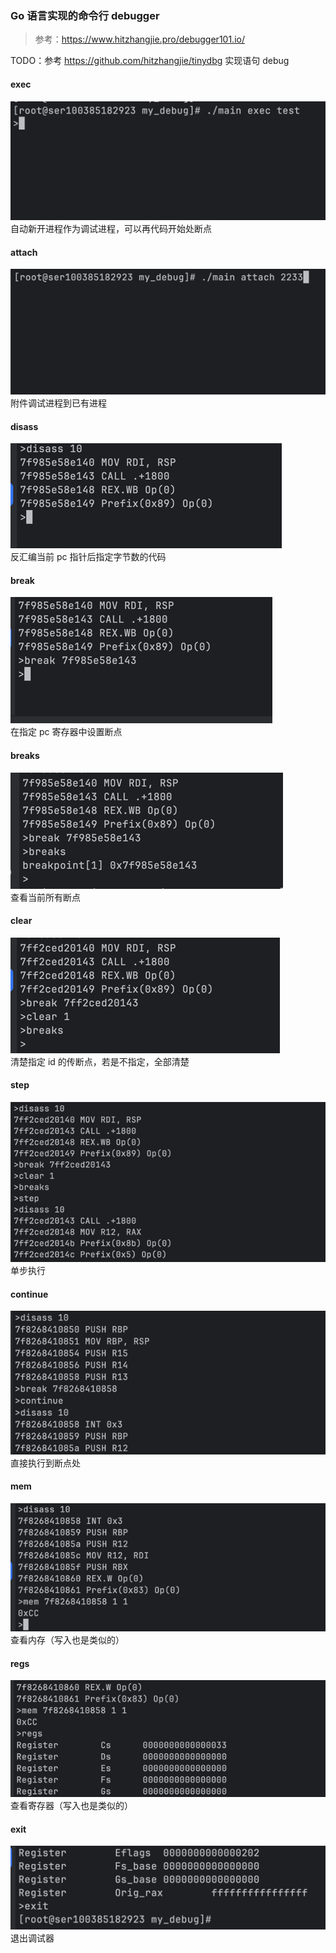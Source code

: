 ### Go 语言实现的命令行 debugger
> 参考：https://www.hitzhangjie.pro/debugger101.io/

TODO：参考 https://github.com/hitzhangjie/tinydbg 实现语句 debug
#### exec
![img.png](img.png)<br>
自动新开进程作为调试进程，可以再代码开始处断点
#### attach
![img_1.png](img_1.png)<br>
附件调试进程到已有进程
#### disass
![img_2.png](img_2.png)<br>
反汇编当前 pc 指针后指定字节数的代码
#### break
![img_3.png](img_3.png)<br>
在指定 pc 寄存器中设置断点
#### breaks
![img_4.png](img_4.png)<br>
查看当前所有断点
#### clear
![img_5.png](img_5.png)<br>
清楚指定 id 的传断点，若是不指定，全部清楚
#### step
![img_6.png](img_6.png)<br>
单步执行
#### continue
![img_7.png](img_7.png)<br>
直接执行到断点处
#### mem
![img_8.png](img_8.png)<br>
查看内存（写入也是类似的）
#### regs
![img_9.png](img_9.png)<br>
查看寄存器（写入也是类似的）
#### exit
![img_10.png](img_10.png)<br>
退出调试器
